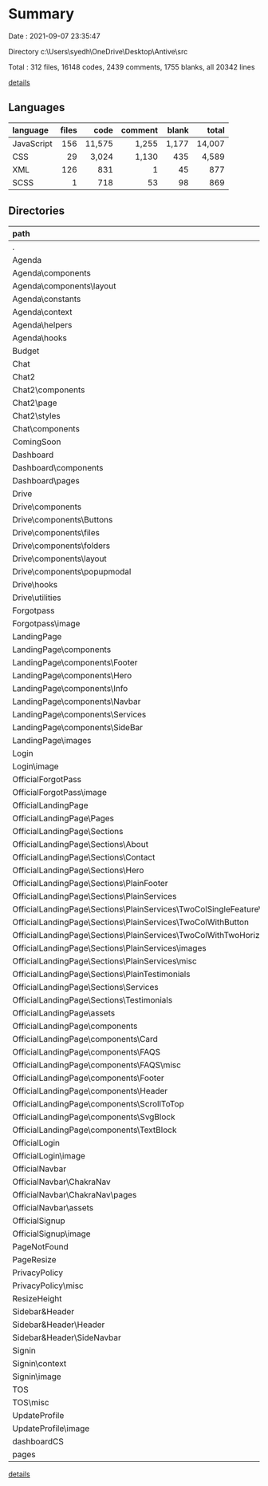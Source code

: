 # Summary

Date : 2021-09-07 23:35:47

Directory c:\Users\syedh\OneDrive\Desktop\Antive\src

Total : 312 files,  16148 codes, 2439 comments, 1755 blanks, all 20342 lines

[details](details.md)

## Languages
| language | files | code | comment | blank | total |
| :--- | ---: | ---: | ---: | ---: | ---: |
| JavaScript | 156 | 11,575 | 1,255 | 1,177 | 14,007 |
| CSS | 29 | 3,024 | 1,130 | 435 | 4,589 |
| XML | 126 | 831 | 1 | 45 | 877 |
| SCSS | 1 | 718 | 53 | 98 | 869 |

## Directories
| path | files | code | comment | blank | total |
| :--- | ---: | ---: | ---: | ---: | ---: |
| . | 312 | 16,148 | 2,439 | 1,755 | 20,342 |
| Agenda | 19 | 948 | 339 | 137 | 1,424 |
| Agenda\components | 13 | 800 | 273 | 92 | 1,165 |
| Agenda\components\layout | 5 | 261 | 23 | 34 | 318 |
| Agenda\constants | 1 | 5 | 0 | 0 | 5 |
| Agenda\context | 3 | 51 | 0 | 11 | 62 |
| Agenda\helpers | 1 | 25 | 0 | 10 | 35 |
| Agenda\hooks | 1 | 67 | 66 | 24 | 157 |
| Budget | 10 | 690 | 118 | 89 | 897 |
| Chat | 2 | 462 | 89 | 85 | 636 |
| Chat2 | 6 | 192 | 299 | 32 | 523 |
| Chat2\components | 4 | 173 | 0 | 24 | 197 |
| Chat2\page | 1 | 19 | 3 | 7 | 29 |
| Chat2\styles | 1 | 0 | 296 | 1 | 297 |
| Chat\components | 1 | 95 | 10 | 17 | 122 |
| ComingSoon | 3 | 103 | 1 | 15 | 119 |
| Dashboard | 9 | 349 | 97 | 66 | 512 |
| Dashboard\components | 3 | 63 | 5 | 10 | 78 |
| Dashboard\pages | 3 | 42 | 7 | 13 | 62 |
| Drive | 17 | 1,136 | 280 | 138 | 1,554 |
| Drive\components | 14 | 976 | 148 | 112 | 1,236 |
| Drive\components\Buttons | 3 | 250 | 125 | 40 | 415 |
| Drive\components\files | 4 | 195 | 0 | 13 | 208 |
| Drive\components\folders | 2 | 86 | 10 | 12 | 108 |
| Drive\components\layout | 3 | 277 | 13 | 28 | 318 |
| Drive\components\popupmodal | 2 | 168 | 0 | 19 | 187 |
| Drive\hooks | 1 | 132 | 132 | 21 | 285 |
| Drive\utilities | 2 | 28 | 0 | 5 | 33 |
| Forgotpass | 4 | 285 | 26 | 37 | 348 |
| Forgotpass\image | 1 | 1 | 0 | 0 | 1 |
| LandingPage | 25 | 1,233 | 23 | 68 | 1,324 |
| LandingPage\components | 15 | 1,023 | 23 | 64 | 1,110 |
| LandingPage\components\Footer | 2 | 224 | 6 | 15 | 245 |
| LandingPage\components\Hero | 2 | 121 | 1 | 9 | 131 |
| LandingPage\components\Info | 3 | 224 | 1 | 10 | 235 |
| LandingPage\components\Navbar | 2 | 189 | 12 | 13 | 214 |
| LandingPage\components\Services | 2 | 111 | 0 | 5 | 116 |
| LandingPage\components\SideBar | 2 | 123 | 3 | 7 | 133 |
| LandingPage\images | 10 | 210 | 0 | 4 | 214 |
| Login | 5 | 429 | 26 | 50 | 505 |
| Login\image | 1 | 1 | 0 | 0 | 1 |
| OfficialForgotPass | 3 | 316 | 13 | 38 | 367 |
| OfficialForgotPass\image | 1 | 1 | 0 | 0 | 1 |
| OfficialLandingPage | 118 | 3,097 | 167 | 338 | 3,602 |
| OfficialLandingPage\Pages | 1 | 58 | 7 | 6 | 71 |
| OfficialLandingPage\Sections | 80 | 2,220 | 75 | 238 | 2,533 |
| OfficialLandingPage\Sections\About | 1 | 144 | 0 | 14 | 158 |
| OfficialLandingPage\Sections\Contact | 1 | 169 | 2 | 7 | 178 |
| OfficialLandingPage\Sections\Hero | 1 | 216 | 12 | 25 | 253 |
| OfficialLandingPage\Sections\PlainFooter | 1 | 82 | 2 | 8 | 92 |
| OfficialLandingPage\Sections\PlainServices | 73 | 1,028 | 28 | 115 | 1,171 |
| OfficialLandingPage\Sections\PlainServices\TwoColSingleFeatureWithStats2 | 1 | 107 | 2 | 11 | 120 |
| OfficialLandingPage\Sections\PlainServices\TwoColWithButton | 1 | 75 | 1 | 10 | 86 |
| OfficialLandingPage\Sections\PlainServices\TwoColWithTwoHorizontalFeaturesAndButton | 4 | 568 | 24 | 60 | 652 |
| OfficialLandingPage\Sections\PlainServices\images | 64 | 267 | 1 | 29 | 297 |
| OfficialLandingPage\Sections\PlainServices\misc | 3 | 11 | 0 | 5 | 16 |
| OfficialLandingPage\Sections\PlainTestimonials | 1 | 141 | 0 | 11 | 152 |
| OfficialLandingPage\Sections\Services | 1 | 336 | 25 | 42 | 403 |
| OfficialLandingPage\Sections\Testimonials | 1 | 104 | 6 | 16 | 126 |
| OfficialLandingPage\assets | 25 | 147 | 0 | 7 | 154 |
| OfficialLandingPage\components | 10 | 609 | 84 | 73 | 766 |
| OfficialLandingPage\components\Card | 1 | 72 | 1 | 10 | 83 |
| OfficialLandingPage\components\FAQS | 4 | 131 | 1 | 13 | 145 |
| OfficialLandingPage\components\FAQS\misc | 3 | 11 | 0 | 5 | 16 |
| OfficialLandingPage\components\Footer | 1 | 70 | 1 | 5 | 76 |
| OfficialLandingPage\components\Header | 1 | 244 | 10 | 22 | 276 |
| OfficialLandingPage\components\ScrollToTop | 1 | 0 | 68 | 8 | 76 |
| OfficialLandingPage\components\SvgBlock | 1 | 25 | 2 | 4 | 31 |
| OfficialLandingPage\components\TextBlock | 1 | 67 | 1 | 11 | 79 |
| OfficialLogin | 4 | 404 | 600 | 46 | 1,050 |
| OfficialLogin\image | 1 | 1 | 0 | 0 | 1 |
| OfficialNavbar | 24 | 755 | 26 | 58 | 839 |
| OfficialNavbar\ChakraNav | 5 | 335 | 5 | 28 | 368 |
| OfficialNavbar\ChakraNav\pages | 1 | 13 | 0 | 3 | 16 |
| OfficialNavbar\assets | 17 | 103 | 0 | 1 | 104 |
| OfficialSignup | 4 | 426 | 13 | 44 | 483 |
| OfficialSignup\image | 2 | 49 | 0 | 2 | 51 |
| PageNotFound | 3 | 103 | 0 | 14 | 117 |
| PageResize | 3 | 102 | 1 | 15 | 118 |
| PrivacyPolicy | 2 | 299 | 1 | 17 | 317 |
| PrivacyPolicy\misc | 1 | 6 | 0 | 2 | 8 |
| ResizeHeight | 3 | 90 | 16 | 15 | 121 |
| Sidebar&Header | 7 | 646 | 46 | 81 | 773 |
| Sidebar&Header\Header | 2 | 224 | 14 | 33 | 271 |
| Sidebar&Header\SideNavbar | 5 | 422 | 32 | 48 | 502 |
| Signin | 8 | 556 | 130 | 84 | 770 |
| Signin\context | 1 | 50 | 106 | 28 | 184 |
| Signin\image | 2 | 49 | 0 | 2 | 51 |
| TOS | 2 | 818 | 1 | 24 | 843 |
| TOS\misc | 1 | 6 | 0 | 2 | 8 |
| UpdateProfile | 5 | 475 | 16 | 53 | 544 |
| UpdateProfile\image | 1 | 1 | 0 | 0 | 1 |
| dashboardCS | 2 | 24 | 0 | 5 | 29 |
| pages | 17 | 507 | 26 | 77 | 610 |

[details](details.md)